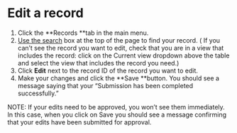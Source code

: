 

# Edit a record

1. Click the&nbsp;**Records&nbsp;**tab in the main menu.
2. [Use the search](100-quick-search.md)&nbsp;box at the top of the page to find your record. ( If you can’t see the record you want to edit, check that you are in a view that includes the record: click on the Current view dropdown above the table and select the view that includes the record you need.)
3. Click&nbsp;**Edit**&nbsp;next to the record ID of the record you want to edit.
4. Make your changes and click the&nbsp;**Save&nbsp;**button. You should see a message saying that your “Submission has been completed successfully.”

NOTE: If your edits need to be approved, you won’t see them immediately. In this case, when you click on Save you should see a message confirming that your edits have been submitted for approval.